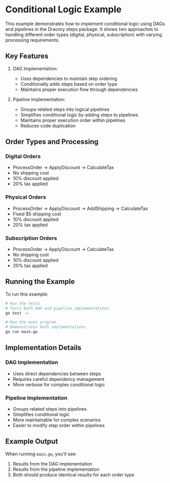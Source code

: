 # Conditional Logic Example

This example demonstrates how to implement conditional logic using DAGs and pipelines in the Dracory steps package. It shows two approaches to handling different order types (digital, physical, subscription) with varying processing requirements.

## Key Features

1. DAG Implementation:
   - Uses dependencies to maintain step ordering
   - Conditionally adds steps based on order type
   - Maintains proper execution flow through dependencies

2. Pipeline Implementation:
   - Groups related steps into logical pipelines
   - Simplifies conditional logic by adding steps to pipelines
   - Maintains proper execution order within pipelines
   - Reduces code duplication

## Order Types and Processing

### Digital Orders
- ProcessOrder → ApplyDiscount → CalculateTax
- No shipping cost
- 10% discount applied
- 20% tax applied

### Physical Orders
- ProcessOrder → ApplyDiscount → AddShipping → CalculateTax
- Fixed $5 shipping cost
- 10% discount applied
- 20% tax applied

### Subscription Orders
- ProcessOrder → ApplyDiscount → CalculateTax
- No shipping cost
- 10% discount applied
- 20% tax applied

## Running the Example

To run this example:

```bash
# Run the tests
# Tests both DAG and pipeline implementations
go test -v

# Run the main program
# Demonstrates both implementations
go run main.go
```

## Implementation Details

### DAG Implementation
- Uses direct dependencies between steps
- Requires careful dependency management
- More verbose for complex conditional logic

### Pipeline Implementation
- Groups related steps into pipelines
- Simplifies conditional logic
- More maintainable for complex scenarios
- Easier to modify step order within pipelines

## Example Output

When running `main.go`, you'll see:
1. Results from the DAG implementation
2. Results from the pipeline implementation
3. Both should produce identical results for each order type
